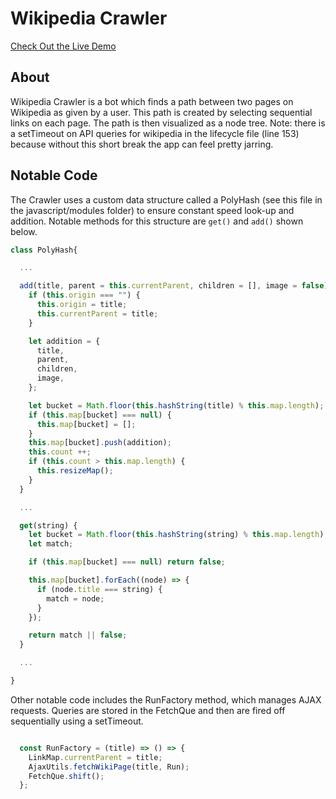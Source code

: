 # Wikipedia Crawler
[Check Out the Live Demo](https://theimberger.github.io/wikipedia_crawler/)

## About
Wikipedia Crawler is a bot which finds a path between two pages on Wikipedia as given by a user.
This path is created by selecting sequential links on each page.  The path is then visualized as a node tree.  Note: there is a
setTimeout on API queries for wikipedia in the lifecycle file (line 153) because without this short break the app can feel
pretty jarring.

## Notable Code
The Crawler uses a custom data structure called a PolyHash (see this file in the javascript/modules folder) to ensure constant speed look-up
and addition.  Notable methods for this structure are `get()` and `add()` shown below.

```JavaScript
class PolyHash{

  ...

  add(title, parent = this.currentParent, children = [], image = false) {
    if (this.origin === "") {
      this.origin = title;
      this.currentParent = title;
    }

    let addition = {
      title,
      parent,
      children,
      image,
    };

    let bucket = Math.floor(this.hashString(title) % this.map.length);
    if (this.map[bucket] === null) {
      this.map[bucket] = [];
    }
    this.map[bucket].push(addition);
    this.count ++;
    if (this.count > this.map.length) {
      this.resizeMap();
    }
  }

  ...

  get(string) {
    let bucket = Math.floor(this.hashString(string) % this.map.length);
    let match;

    if (this.map[bucket] === null) return false;

    this.map[bucket].forEach((node) => {
      if (node.title === string) {
        match = node;
      }
    });

    return match || false;
  }

  ...

}

```

Other notable code includes the RunFactory method, which manages AJAX requests.  Queries are stored in the FetchQue
and then are fired off sequentially using a setTimeout.

``` JavaScript

  const RunFactory = (title) => () => {
    LinkMap.currentParent = title;
    AjaxUtils.fetchWikiPage(title, Run);
    FetchQue.shift();
  };
```
